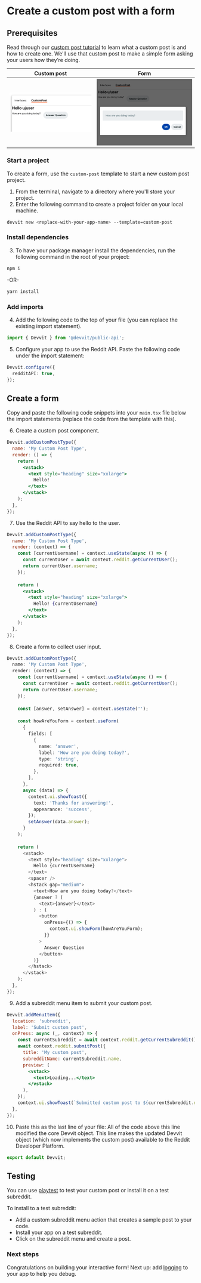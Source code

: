 # Create a custom post with a form

## Prerequisites

Read through our [custom post tutorial](./basic_custom_post.md) to learn what a custom post is and how to create one. We'll use that custom post to make a simple form asking your users how they’re doing.

| Custom post                | Form                                   |
| -------------------------- | -------------------------------------- |
| ![Form](./assets/form.png) | ![User input](./assets/form_popup.png) |

### Start a project

To create a form, use the `custom-post` template to start a new custom post project.

1. From the terminal, navigate to a directory where you'll store your project.
2. Enter the following command to create a project folder on your local machine.

```bash
devvit new <replace-with-your-app-name> --template=custom-post
```

### Install dependencies

3. To have your package manager install the dependencies, run the following command in the root of your project:

```bash
npm i
```

-OR-

```bash
yarn install
```

### Add imports

4. Add the following code to the top of your file (you can replace the existing import statement).

```ts
import { Devvit } from '@devvit/public-api';
```

5. Configure your app to use the Reddit API. Paste the following code under the import statement:

```ts
Devvit.configure({
  redditAPI: true,
});
```

## Create a form

Copy and paste the following code snippets into your `main.tsx` file below the import statements
(replace the code from the template with this).

6. Create a custom post component.

```jsx
Devvit.addCustomPostType({
  name: 'My Custom Post Type',
  render: () => {
    return (
      <vstack>
        <text style="heading" size="xxlarge">
          Hello!
        </text>
      </vstack>
    );
  },
});
```

7. Use the Reddit API to say hello to the user.

```jsx
Devvit.addCustomPostType({
  name: 'My Custom Post Type',
  render: (context) => {
    const [currentUsername] = context.useState(async () => {
      const currentUser = await context.reddit.getCurrentUser();
      return currentUser.username;
    });

    return (
      <vstack>
        <text style="heading" size="xxlarge">
          Hello! {currentUsername}
        </text>
      </vstack>
    );
  },
});
```

8.  Create a form to collect user input.

```ts
Devvit.addCustomPostType({
  name: 'My Custom Post Type',
  render: (context) => {
    const [currentUsername] = context.useState(async () => {
      const currentUser = await context.reddit.getCurrentUser();
      return currentUser.username;
    });

    const [answer, setAnswer] = context.useState('');

    const howAreYouForm = context.useForm(
      {
        fields: [
          {
            name: 'answer',
            label: 'How are you doing today?',
            type: 'string',
            required: true,
          },
        ],
      },
      async (data) => {
        context.ui.showToast({
          text: 'Thanks for answering!',
          appearance: 'success',
        });
        setAnswer(data.answer);
      }
    );

    return (
      <vstack>
        <text style="heading" size="xxlarge">
          Hello {currentUsername}
        </text>
        <spacer />
        <hstack gap="medium">
          <text>How are you doing today?</text>
          {answer ? (
            <text>{answer}</text>
          ) : (
            <button
              onPress={() => {
                context.ui.showForm(howAreYouForm);
              }}
            >
              Answer Question
            </button>
          )}
        </hstack>
      </vstack>
    );
  },
});
```

9. Add a subreddit menu item to submit your custom post.

```jsx
Devvit.addMenuItem({
  location: 'subreddit',
  label: 'Submit custom post',
  onPress: async (_, context) => {
    const currentSubreddit = await context.reddit.getCurrentSubreddit();
    await context.reddit.submitPost({
      title: 'My custom post',
      subredditName: currentSubreddit.name,
      preview: (
        <vstack>
          <text>Loading...</text>
        </vstack>
      ),
    });
    context.ui.showToast(`Submitted custom post to ${currentSubreddit.name}`);
  },
});
```

10. Paste this as the last line of your file:
    All of the code above this line modified the core Devvit object. This line makes the updated Devvit object (which now implements the custom post) available to the Reddit Developer Platform.

```ts
export default Devvit;
```

## Testing

You can use [playtest](./get-started/playtest.md) to test your custom post or install it on a test subreddit.

To install to a test subreddit:

- Add a custom subreddit menu action that creates a sample post to your code.
- Install your app on a test subreddit.
- Click on the subreddit menu and create a post.

### Next steps

Congratulations on building your interactive form! Next up: add [logging](./get-started/debug.md) to your app to help you debug.
